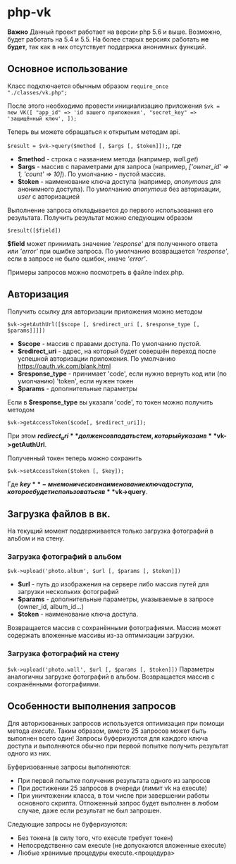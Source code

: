 # php-vk

**Важно**
Данный проект работает на версии php 5.6 и выше. Возможно, будет работать на 5.4 и 5.5. На более старых версиях работать **не будет**, так как в них отсутствует поддержка анонимных функций.

## Основное использование
Класс подключается обычным образом
`require_once "./classes/vk.php";`

После этого необходимо провести инициализацию приложения
`$vk = new VK([
    "app_id" => 'id вашего приложения',
    "secret_key" => 'защищённый ключ',
]);`

Теперь вы можете обращаться к открытым методам api.

`$result = $vk->query($method [, $args [, $token]]);`, где
* **$method** - строка с названием метода (например, *wall.get*)
* **$args** - массив с параметрами для запроса (например, *['owner_id' => 1, 'count' => 10]*). По умолчанию - пустой массив.
* **$token** - наименование ключа доступа (например, *anonymous* для анонимного доступа). По умолчанию *anonymous* без авторизации, *user* с авторизацией

Выполнение запроса откладывается до первого использования его результата. Получить результат можно следующим образом

`$result([$field])`

**$field** может принимать значение *'response'* для полученного ответа или *'error'* при ошибке запроса. По умолчанию возвращается *'response'*, если в запросе не было ошибок, иначе *'error'*.

Примеры запросов можно посмотреть в файле index.php.

## Авторизация
Получить ссылку для авторизации приложения можно методом

`$vk->getAuthUrl([$scope [, $redirect_uri [, $response_type [, $params]]]])`
* **$scope** - массив с правами доступа. По умолчанию пустой.
* **$redirect_uri** - адрес, на который будет совершён переход после успешной авторизации приложения. По умолчанию https://oauth.vk.com/blank.html
* **$response_type** - принимает 'code', если нужно вернуть код или (по умолчанию) 'token', если нужен токен
* **$params** - дополнительные параметры

Если в **$response_type** вы указали 'code', то токен можно получить методом

`$vk->getAccessToken($code[, $redirect_uri]);`

При этом **$redirect_uri** должен совпадать с тем, который указан в **$vk->getAuthUrl**.

Полученный токен теперь можно сохранить

`$vk->setAccessToken($token [, $key]);`

Где **$key** - мнемоническое наименование ключа доступа, которое будет использоваться в **$vk->query**.

## Загрузка файлов в вк.
На текущий момент поддерживается только загрузка фотографий в альбом и на стену.

### Загрузка фотографий в альбом
`$vk->upload('photo.album', $url [, $params [, $token]])`
* **$url** - путь до изображения на сервере либо массив путей для загрузки нескольких фотографий
* **$params** - дополнительные параметры, указываемые в запросе (owner_id, album_id...)
* **$token** - наименование ключа доступа.

Возвращается массив с сохранёнными фотографиями. Массив может содержать вложенные массивы из-за оптимизации загрузки.

### Загрузка фотографий на стену
`$vk->upload('photo.wall', $url [, $params [, $token]])`
Параметры аналогичны загрузке фотографий в альбом.
Возвращается массив с сохранёнными фотографиями.

## Особенности выполнения запросов
Для авторизованных запросов используется оптимизация при помощи метода *execute*. Таким образом, вместо 25 запросов может быть выполнен всего один! Запросы буферизуются для каждого ключа доступа и выполняются обычно при первой попытке получить результат одного из них.

Буферизованные запросы выполняются:
* При первой попытке получения результата одного из запросов
* При достижении 25 запросов в очереди (лимит vk на execute)
* При уничтожении класса, в том числе при завершении работы основного скрипта. Отложенный запрос будет выполнен в любом случае, даже если результат не был запрошен.

Следующие запросы не буферизуются:
* Без токена (в силу того, что execute требует токен)
* Непосредственно сам execute (не допускаются вложенные execute)
* Любые хранимые процедуры execute.<процедура>
